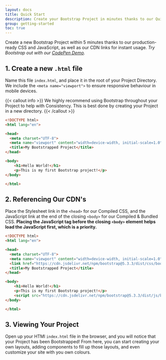 ```yaml
---
layout: docs
title: Quick Start
description: Create your Bootstrap Project in minutes thanks to our Quick Start Guide.
group: getting-started
toc: true
---
```


Create a new Bootstrap Project within 5 minutes thanks to our production-ready CSS and JavaScript, as well as our CDN links for instant usage. *Try Bootstrap out with our [CodePen Demo](https://codepen.io/team/bootstrap/pen/qBamdLj).*

## 1. Create a new `.html` file

Name this file `index.html`, and place it in the root of your Project Directory. We include the `<meta name="viewport">` to ensure responsive behaviour in mobile devices.

{{< callout info >}}
We highly recommend using Bootstrap throughout your Project to help with Consistency. This is best done by creating your Project in a new directory.
{{< /callout >}}

``` html
<!DOCTYPE html>
<html lang="en">

<head>
  <meta charset="UTF-8">
  <meta name="viewport" content="width=device-width, initial-scale=1.0">
  <title>My Bootstrapped Project</title>
</head>

<body>
    <h1>Hello World!</h1>
    <p>This is my first Bootstrap project!</p>
</body>

</html>
```

## 2. Referencing Our CDN's

Place the Stylesheet link in the `<head>` for our Compiled CSS, and the JavaScript link at the end of the closing `<body>` for our Compiled & Bundled CSS. **Placing the JavaScript tag before the closing `<body>` element helps load the JavaScript first, which is a priority.**

``` html
<!DOCTYPE html>
<html lang="en">

<head>
  <meta charset="UTF-8">
  <meta name="viewport" content="width=device-width, initial-scale=1.0">
  <link href="https://cdn.jsdelivr.net/npm/bootstrap@5.3.3/dist/css/bootstrap.min.css" rel="stylesheet" integrity="sha384-QWTKZyjpPEjISv5WaRU9OFeRpok6YctnYmDr5pNlyT2bRjXh0JMhjY6hW+ALEwIH" crossorigin="anonymous">
  <title>My Bootstrapped Project</title>
</head>

<body>
    <h1>Hello World!</h1>
    <p>This is my first Bootstrap project!</p>
    <script src="https://cdn.jsdelivr.net/npm/bootstrap@5.3.3/dist/js/bootstrap.bundle.min.js" integrity="sha384-YvpcrYf0tY3lHB60NNkmXc5s9fDVZLESaAA55NDzOxhy9GkcIdslK1eN7N6jIeHz" crossorigin="anonymous"></script>
</body>

</html>
```

## 3. Viewing Your Project

Open up your HTMl `index.html` file in the browser, and you will notice that your Project has been Bootstrapped! From here, you can start creating your own layouts, adding components to fill up those layouts, and even customize your site with you own colours.